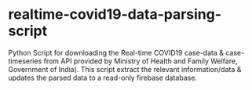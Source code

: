 # realtime-covid19-data-parsing-script
Python Script for downloading the Real-time COVID19 case-data & case-timeseries from API provided by Ministry of Health and Family Welfare, Government of India). This script extract the relevant information/data & updates the parsed data to a read-only firebase database. 

